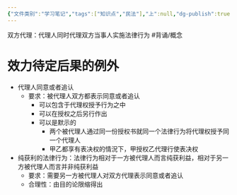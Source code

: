 ```yaml
---
{"文件类别":"学习笔记","tags":["知识点","民法"],"上":null,"dg-publish":true,"permalink":"/学习笔记studyup/民法总论/双方代理/","dgPassFrontmatter":true,"created":"2024-08-20T16:27:44.816+08:00","updated":"2024-11-18T20:02:55.099+08:00"}
---
```


双方代理：代理人同时代理双方当事人实施法律行为 #背诵/概念 
# 效力待定后果的例外
- 代理人同意或者追认
	- 要求：被代理人双方都表示同意或者追认
		- 可以包含于代理权授予行为之中
		- 可以在授权之后另行作出
		- 可以是默示的
			- 两个被代理人通过同一份授权书就同一个法律行为将代理权授予同一个代理人
			- 甲乙都享有表决权的情況下，甲授权乙代理行使表决权
- 纯获利的法律行为：法律行为相对于一方被代理人而言纯获利益，相对于另一方被代理人而言并非纯获利益
	- 要求：需要另一方被代理人对双方代理表示同意或者追认
	- 合理性：由目的论限缩得出